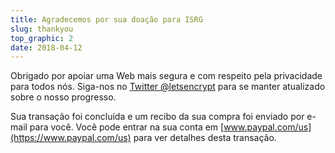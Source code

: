 ```yaml
---
title: Agradecemos por sua doação para ISRG
slug: thankyou
top_graphic: 2
date: 2018-04-12
---
```


Obrigado por apoiar uma Web mais segura e com respeito pela privacidade para todos nós. Siga-nos no [Twitter @letsencrypt](https://twitter.com/letsencrypt) para se manter atualizado sobre o nosso progresso.

Sua transação foi concluída e um recibo da sua compra foi enviado por e-mail para você. Você pode entrar na sua conta em [www.paypal.com/us](https://www.paypal.com/us) para ver detalhes desta transação.
